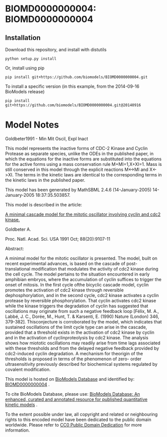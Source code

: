 # BIOMD0000000004: BIOMD0000000004

## Installation

Download this repository, and install with distutils

`python setup.py install`

Or, install using pip

`pip install git+https://github.com/biomodels/BIOMD0000000004.git`

To install a specific version (in this example, from the 2014-09-16 BioModels release)

`pip install git+https://github.com/biomodels/BIOMD0000000004.git@20140916`


# Model Notes


Goldbeter1991 - Min Mit Oscil, Expl Inact

This model represents the inactive forms of CDC-2 Kinase and Cyclin Protease
as separate species, unlike the ODEs in the published paper, in which the
equations for the inactive forms are substituted into the equations for the
active forms using a mass conservation rule M+MI=1,X+XI=1. Mass is still
conserved in this model through the explicit reactions M<->MI and X<->XI. The
terms in the kinetic laws are identical to the corresponding terms in the
kinetic laws in the published paper.

This model has been generated by MathSBML 2.4.6 (14-January-2005)
14-January-2005 18:37:35.503857.

This model is described in the article:

[A minimal cascade model for the mitotic oscillator involving cyclin and cdc2
kinase.](http://identifiers.org/pubmed/1833774)

Goldbeter A.

Proc. Natl. Acad. Sci. USA 1991 Oct; 88(20):9107-11

Abstract:

A minimal model for the mitotic oscillator is presented. The model, built on
recent experimental advances, is based on the cascade of post-translational
modification that modulates the activity of cdc2 kinase during the cell cycle.
The model pertains to the situation encountered in early amphibian embryos,
where the accumulation of cyclin suffices to trigger the onset of mitosis. In
the first cycle ofthe bicyclic cascade model, cyclin promotes the activation
of cdc2 kinase through reversible dephosphorylation, and in the second cycle,
cdc2 kinase activates a cyclin protease by reversible phosphorylation. That
cyclin activates cdc2 kinase while the kinase triggers the degradation of
cyclin has suggested that oscillations may originate from such a negative
feedback loop [Félix, M. A., Labbé, J. C., Dorée, M., Hunt, T. & Karsenti, E.
(1990) Nature (London) 346, 379-382]. Thisconjecture is corroborated by the
model, which indicates that sustained oscillations of the limit cycle type can
arise in the cascade, provided that a threshold exists in the activation of
cdc2 kinase by cyclin and in the activation of cyclinproteolysis by cdc2
kinase. The analysis shows how miototic oscillations may readily arise from
time lags associated with these thresholds and from the delayed negative
feedback provided by cdc2-induced cyclin degradation. A mechanism for
theorigin of the thresholds is proposed in terms of the phenomenon of zero-
order ultrasensitivity previously described for biochemical systems regulated
by covalent modification.

This model is hosted on [BioModels Database](http://www.ebi.ac.uk/biomodels/)
and identified by:
[BIOMD0000000004](http://identifiers.org/biomodels.db/BIOMD0000000004) .

To cite BioModels Database, please use: [BioModels Database: An enhanced,
curated and annotated resource for published quantitative kinetic
models](http://identifiers.org/pubmed/20587024) .

To the extent possible under law, all copyright and related or neighbouring
rights to this encoded model have been dedicated to the public domain
worldwide. Please refer to [CC0 Public Domain
Dedication](http://creativecommons.org/publicdomain/zero/1.0/) for more
information.


